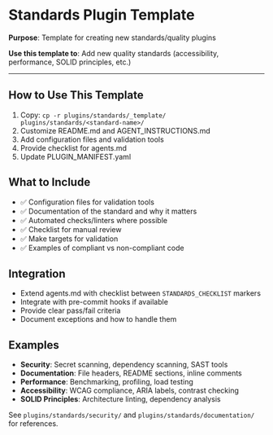 # Standards Plugin Template

**Purpose**: Template for creating new standards/quality plugins

**Use this template to**: Add new quality standards (accessibility, performance, SOLID principles, etc.)

---

## How to Use This Template

1. Copy: `cp -r plugins/standards/_template/ plugins/standards/<standard-name>/`
2. Customize README.md and AGENT_INSTRUCTIONS.md
3. Add configuration files and validation tools
4. Provide checklist for agents.md
5. Update PLUGIN_MANIFEST.yaml

## What to Include

- ✅ Configuration files for validation tools
- ✅ Documentation of the standard and why it matters
- ✅ Automated checks/linters where possible
- ✅ Checklist for manual review
- ✅ Make targets for validation
- ✅ Examples of compliant vs non-compliant code

## Integration

- Extend agents.md with checklist between `STANDARDS_CHECKLIST` markers
- Integrate with pre-commit hooks if available
- Provide clear pass/fail criteria
- Document exceptions and how to handle them

## Examples

- **Security**: Secret scanning, dependency scanning, SAST tools
- **Documentation**: File headers, README sections, inline comments
- **Performance**: Benchmarking, profiling, load testing
- **Accessibility**: WCAG compliance, ARIA labels, contrast checking
- **SOLID Principles**: Architecture linting, dependency analysis

See `plugins/standards/security/` and `plugins/standards/documentation/` for references.
